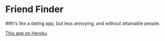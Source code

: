 # Friend Finder
##It's like a dating app, but less annoying, and without attainable people.

[This app on Heroku](https://spouse-finder-10001.herokuapp.com/)
